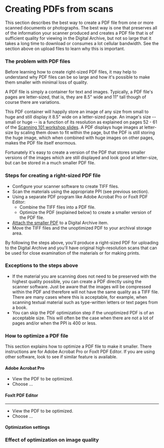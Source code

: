 # Creating PDFs from scans

This section describes the best way to create a PDF file from one or more scanned documents or photographs.
The best way is one that preserves all of the information your scanner produced and creates a PDF file that
is of sufficient quality for viewing in the Digital Archive, but not so large that it takes a long time to
download or consumes a lot cellular bandwidth. See the section above on upload files to learn why this is important.

### The problem with PDF files

Before learning how to create right-sized PDF files, it may help to understand why PDF files can be so large
and how it's possible to make them smaller with minimal loss of quality.

A PDF file is simply a container for text and images. Typically, a PDF file's pages are letter-sized, that is, they are
8.5" wide and 11" tall though of course there are variations.

This PDF container will happily store an image of any size from small to huge and still display it 8.5" wide on a letter-sized page.
An image's size -- small or huge -- is a function of its resolution as explained on pages 52 - 61 of the 
[Scanning 101 workshop slides](Scanning-101-Workshot-by-George-Soules.pdf). A PDF displays huge images at letter-size
by scaling them down to fit within the page, but the PDF is still storing the huge image, which when combined with huge images on
other pages, makes the PDF file itself enormous.

Fortunately it's easy to create a version of the PDF that stores smaller versions of the images which are still
displayed and look good at letter-size, but can be stored in a much smaller PDF file.

### Steps for creating a right-sized PDF file

-   Configure your scanner software to create TIFF files.
-   Scan the materials using the appropriate PPI (see previous section).
-   Using a separate PDF program like Adobe Acrobat Pro or FoxIt PDF Editor:
    -   Combine the TIFF files into a PDF file.
    -   Optimize the PDF (explained below) to create a smaller version of the PDF file.
-   [Attach the smaller PDF](/archivist/attach-file/#attach-an-image-or-pdf-to-an-item) to a Digital Archive item.
-   Move the TIFF files and the unoptimized PDF to your archival storage area.

By following the steps above, you'll produce a right-sized PDF for uploading to the Digital Archive and you'll
have original high-resolution scans that can be used for close examination of the materials or for making prints.

### Exceptions to the steps above

-   If the material you are scanning does not need to be preserved with the highest quality possible, you can create a PDF
    directly using the scanner software. Just be aware that the images will be compressed within the PDF and therefore will not
    have the same quality as a TIFF file. There are many cases where this is acceptable, for example, when scanning textual
    material such as type-written letters or text pages from a book.
-   You can skip the PDF optimization step if the unoptimized PDF is of an acceptable size. This will often be the case when
    there are not a lot of pages and/or when the PPI is 400 or less.

### How to optimize a PDF file

This section explains how to optimize a PDF file to make it smaller. There instructions are for Adobe Acrobat Pro or FoxIt PDF Editor.
If you are using other software, look to see if similar feature is available.

#### Adobe Acrobat Pro

-   View the PDF to be optimized.
-   Choose ...

#### FoxIt PDF Editor
---

-   View the PDF to be optimized.
-   Choose ...

#### Optimization settings

### Effect of optimization on image quality


